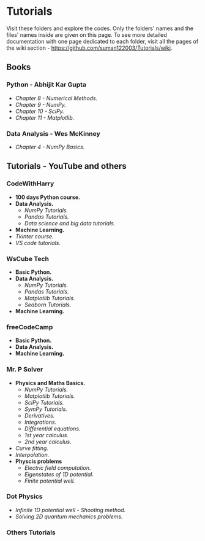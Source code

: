 # Tutorials
Visit these folders and explore the codes. Only the folders' names and the files' names inside are given on this page. To see more detailed documentation with one page dedicated to each folder, visit all the pages of the wiki section - https://github.com/suman122003/Tutorials/wiki.

## Books
### Python - Abhijit Kar Gupta
* *Chapter 8 - Numerical Methods.*
* *Chapter 9 - NumPy.*
* *Chapter 10 - SciPy.*
* *Chapter 11 - Matplotlib.*
### Data Analysis - Wes McKinney
* *Chapter 4 - NumPy Basics.*

## Tutorials - YouTube and others
### CodeWithHarry
* **100 days Python course.**
* **Data Analysis.**
  - *NumPy Tutorials.*
  - *Pandas Tutorials.*
  - *Data science and big data tutorials.*
* **Machine Learning.**
* *Tkinter course.*
* *VS code tutorials.*
### WsCube Tech
* **Basic Python.**
* **Data Analysis.**
  - *NumPy Tutorials.*
  - *Pandas Tutorials.*
  - *Matplotlib Tutorials.*
  - *Seaborn Tutorials.*
* **Machine Learning.**
### freeCodeCamp
* **Basic Python.**
* **Data Analysis.**
* **Machine Learning.**
### Mr. P Solver
* **Physics and Maths Basics.**
  - *NumPy Tutorials.*
  - *Matplotlib Tutorials.*
  - *SciPy Tutorials.*
  - *SymPy Tutorials.*
  - *Derivatives.*
  - *Integrations.*
  - *Differential equations.*
  - *1st year calculus.*
  - *2nd year calculus.*
* *Curve fitting.*
* *Interpolation.*
* **Physcis problems**
  - *Electric field computation.*
  - *Eigenstates of 1D potential.*
  - *Finite potential well.*
### Dot Physics
* *Infinite 1D potential well - Shooting method.*
* *Solving 2D quantum mechanics problems.*

### Others Tutorials


